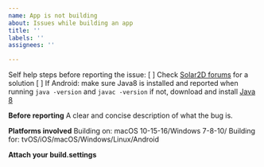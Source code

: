 ```yaml
---
name: App is not building
about: Issues while building an app
title: ''
labels: ''
assignees: ''

---
```


Self help steps before reporting the issue:
[ ] Check [Solar2D forums](https://forums.solar2d.com/) for a solution
[ ] If Android: make sure Java8 is installed and reported when running `java -version` and `javac -version` if not, download and install [Java 8](https://www.oracle.com/java/technologies/javase/javase-jdk8-downloads.html)

**Before reporting**
A clear and concise description of what the bug is.

**Platforms involved**
Building on: macOS 10-15-16/Windows 7-8-10/
Building for: tvOS/iOS/macOS/Windows/Linux/Android

**Attach your build.settings**